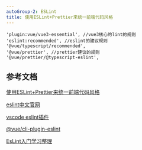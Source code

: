 ```yaml
---
autoGroup-2: ESLint
title: 使用ESLint+Prettier来统一前端代码风格
---
```


```
'plugin:vue/vue3-essential', //vue3核心的lint的规则
'eslint:recommended', //eslint的建议规则
'@vue/typescript/recommended',
'@vue/prettier', //prettier建议的规则
'@vue/prettier/@typescript-eslint',
```


## 参考文档
[使用ESLint+Prettier来统一前端代码风格](https://segmentfault.com/a/1190000015315545)

[eslint中文官网](https://cn.eslint.org/docs/user-guide/configuring)

[vscode eslint插件](https://www.cnblogs.com/alice626/p/11463332.html)

[ @vue/cli-plugin-eslint](https://eslint.vuejs.org/user-guide/#installation)

[EsLint入门学习整理](https://segmentfault.com/a/1190000014992938)